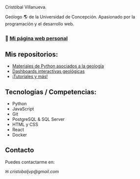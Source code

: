 Cristóbal Villanueva.

Geólogo 🌎 de la Universidad de Concepción. Apasionado por la programación y el desarrollo web.

##
### 📄 [Mi página web personal](https://crvillanueva.github.io/)
##

## Mis repositorios:

* [Materiales de Python asociados a la geología](https://github.com/crvillanueva/python-geologia)
* [Dashboards interactivas geológicas](https://github.com/crvillanueva/dash-plotly-geoapps/)
* [¡Tutoriales y más!](https://github.com/crvillanueva?tab=repositories)

## Tecnologías / Competencias:

* Python
* JavaScript
* Git
* PostgreSQL & SQL Server
* HTML y CSS
* React
* Docker

## Contacto

Puedes contactarme en:

✉ _cristobaljvp@gmail.com_
